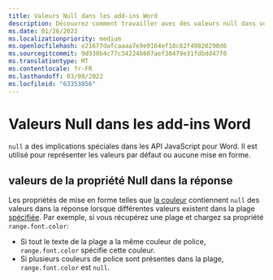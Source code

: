 ```yaml
---
title: Valeurs Null dans les add-ins Word
description: Découvrez comment travailler avec des valeurs null dans votre add-in Word.
ms.date: 01/26/2022
ms.localizationpriority: medium
ms.openlocfilehash: e21677dafcaaaa7e9e9164ef18c82f49820298d6
ms.sourcegitcommit: 9d930b4c77c342246607aef30479e31fdbdd47f0
ms.translationtype: MT
ms.contentlocale: fr-FR
ms.lasthandoff: 03/08/2022
ms.locfileid: "63353856"
---
```

# <a name="null-values-in-word-add-ins"></a>Valeurs Null dans les add-ins Word

`null` a des implications spéciales dans les API JavaScript pour Word. Il est utilisé pour représenter les valeurs par défaut ou aucune mise en forme.

## <a name="null-property-values-in-the-response"></a>valeurs de la propriété Null dans la réponse

Les propriétés de mise en forme telles que [la couleur](/javascript/api/word/word.font#word-word-font-color-member) contiennent `null` des valeurs dans la réponse lorsque différentes valeurs existent dans la plage [spécifiée](/javascript/api/word/word.range). Par exemple, si vous récupérez une plage et chargez sa propriété `range.font.color`:

- Si tout le texte de la plage a la même couleur de police, `range.font.color` spécifie cette couleur.
- Si plusieurs couleurs de police sont présentes dans la plage, `range.font.color` est `null`.
